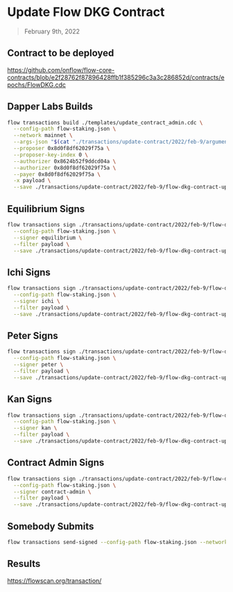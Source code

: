 # Update Flow DKG Contract

> February 9th, 2022

## Contract to be deployed

https://github.com/onflow/flow-core-contracts/blob/e2f28762f87896428ffb1f385296c3a3c286852d/contracts/epochs/FlowDKG.cdc

## Dapper Labs Builds

```sh
flow transactions build ./templates/update_contract_admin.cdc \
  --config-path flow-staking.json \
  --network mainnet \
  --args-json "$(cat "./transactions/update-contract/2022/feb-9/arguments-flow-dkg.json")" \
  --proposer 0x8d0f8df62029f75a \
  --proposer-key-index 0 \
  --authorizer 0x8624b52f9ddcd04a \
  --authorizer 0x8d0f8df62029f75a \
  --payer 0x8d0f8df62029f75a \
  -x payload \
  --save ./transactions/update-contract/2022/feb-9/flow-dkg-contract-upgrade-feb-9-unsigned.rlp
```

## Equilibrium Signs

```sh
flow transactions sign ./transactions/update-contract/2022/feb-9/flow-dkg-contract-upgrade-feb-9-unsigned.rlp \
  --config-path flow-staking.json \
  --signer equilibrium \
  --filter payload \
  --save ./transactions/update-contract/2022/feb-9/flow-dkg-contract-upgrade-feb-9-sig-1.rlp
```

## Ichi Signs

```sh
flow transactions sign ./transactions/update-contract/2022/feb-9/flow-dkg-contract-upgrade-feb-9-sig-1.rlp \
  --config-path flow-staking.json \
  --signer ichi \
  --filter payload \
  --save ./transactions/update-contract/2022/feb-9/flow-dkg-contract-upgrade-feb-9-sig-2.rlp
```

## Peter Signs

```sh
flow transactions sign ./transactions/update-contract/2022/feb-9/flow-dkg-contract-upgrade-feb-9-sig-2.rlp \
  --config-path flow-staking.json \
  --signer peter \
  --filter payload \
  --save ./transactions/update-contract/2022/feb-9/flow-dkg-contract-upgrade-feb-9-sig-3.rlp
```

## Kan Signs

```sh
flow transactions sign ./transactions/update-contract/2022/feb-9/flow-dkg-contract-upgrade-feb-9-sig-3.rlp \
  --config-path flow-staking.json \
  --signer kan \
  --filter payload \
  --save ./transactions/update-contract/2022/feb-9/flow-dkg-contract-upgrade-feb-9-sig-4.rlp
```

## Contract Admin Signs

```sh
flow transactions sign ./transactions/update-contract/2022/feb-9/flow-dkg-contract-upgrade-feb-9-sig-4.rlp \
  --config-path flow-staking.json \
  --signer contract-admin \
  --filter payload \
  --save ./transactions/update-contract/2022/feb-9/flow-dkg-contract-upgrade-feb-9-sig-complete.rlp
```

## Somebody Submits

```sh
flow transactions send-signed --config-path flow-staking.json --network mainnet ./transactions/update-contract/2022/feb-9/flow-dkg-contract-upgrade-feb-9-sig-complete.rlp
```


## Results

https://flowscan.org/transaction/
